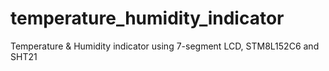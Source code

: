 # temperature_humidity_indicator
Temperature &amp; Humidity indicator using 7-segment LCD, STM8L152C6 and SHT21
